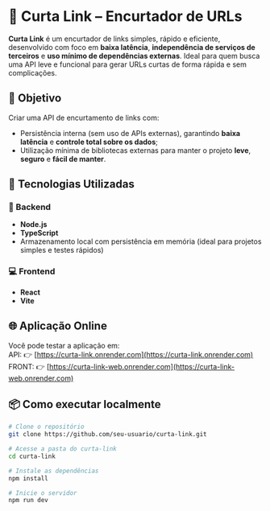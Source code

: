 # 🔗 Curta Link – Encurtador de URLs

**Curta Link** é um encurtador de links simples, rápido e eficiente, desenvolvido com foco em **baixa latência**, **independência de serviços de terceiros** e **uso mínimo de dependências externas**. Ideal para quem busca uma API leve e funcional para gerar URLs curtas de forma rápida e sem complicações.

## 🚀 Objetivo

Criar uma API de encurtamento de links com:
- Persistência interna (sem uso de APIs externas), garantindo **baixa latência** e **controle total sobre os dados**;
- Utilização mínima de bibliotecas externas para manter o projeto **leve**, **seguro** e **fácil de manter**.

## 🧠 Tecnologias Utilizadas

### 🔧 Backend
- **Node.js**
- **TypeScript**
- Armazenamento local com persistência em memória (ideal para projetos simples e testes rápidos)

### 💻 Frontend
- **React**
- **Vite**

## 🌐 Aplicação Online

Você pode testar a aplicação em:  
API: 👉 [https://curta-link.onrender.com](https://curta-link.onrender.com)
FRONT: 👉 [https://curta-link-web.onrender.com](https://curta-link-web.onrender.com)

## 📦 Como executar localmente

```bash
# Clone o repositório
git clone https://github.com/seu-usuario/curta-link.git

# Acesse a pasta do curta-link
cd curta-link

# Instale as dependências
npm install

# Inicie o servidor
npm run dev

